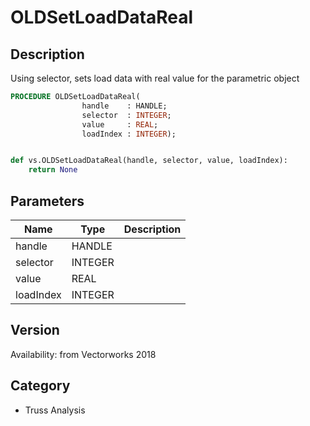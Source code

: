 # OLDSetLoadDataReal

## Description
Using selector, sets load data with real value for the parametric object

```pascal
PROCEDURE OLDSetLoadDataReal(
				handle    : HANDLE;
				selector  : INTEGER;
				value     : REAL;
				loadIndex : INTEGER);
```

```python

def vs.OLDSetLoadDataReal(handle, selector, value, loadIndex):
    return None
```

## Parameters
|Name|Type|Description|
|---|---|---|
|handle|HANDLE||
|selector|INTEGER||
|value|REAL||
|loadIndex|INTEGER||

## Version
Availability: from Vectorworks 2018
## Category
* Truss Analysis

